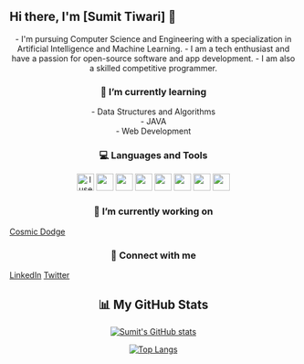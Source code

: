 ## Hi there, I'm [Sumit Tiwari] 👋 

<p align="center">
  - I'm pursuing Computer Science and Engineering with a specialization in Artificial Intelligence and Machine Learning.
  - I am a tech enthusiast and have a passion for open-source software and app development.
  - I am also a skilled competitive programmer.
</p>

<h3 align="center"> 🌱 I’m currently learning </h3>

<p align="center">  
  - Data Structures and Algorithms <br>
  - JAVA <br>
  - Web Development <br>
</p>

<h3 align="center"> 💻 Languages and Tools </h3>

<p align="center">
  <img src="https://img.icons8.com/material-sharp/48/4a90e2/arch-linux.png" alt="I use Arch btw" width="30"/>
  <img src="https://img.icons8.com/ios-filled/50/fa314a/git.png" width="30"/>
  <img src="https://img.icons8.com/color/512/c-programming.png" width="30"/>
  <img src="https://img.icons8.com/ios-filled/50/4a90e2/c-plus-plus-logo.png" width="30"/>
  <img src="https://img.icons8.com/ios-filled/50/fa314a/java-coffee-cup-logo--v1.png" width="30"/>
  <img src="https://img.icons8.com/ios-filled/50/4a90e2/python.png" width="30"/>
  <img src="https://img.icons8.com/windows/96/fa314a/console.png" width="30"/>
  <img src="https://img.icons8.com/color/512/lua-language.png" width="30"/>
</p>
 
<h3 align="center"> 🔭 I’m currently working on </h3>

<p align="center">
  
  [Cosmic Dodge](https://github.com/sumitst05/Cosmic-Dodge)  
  
</p>

<h3 align="center"> 🤝 Connect with me </h3>

<p align = "center">
  
  [LinkedIn](https://www.linkedin.com/in/sumit-tiwari-2827561b0/)
  [Twitter](https://twitter.com/SumitT0506)
  
</p>

<h2 align="center"> 📊 My GitHub Stats  </h2>

<span align="center">
  
<div align="center">
  
  [![Sumit's GitHub stats](https://github-readme-stats.vercel.app/api?username=sumitst05&show_icons=true&theme=radical)](https://github.com/sumitst05)
  
</div>
  
<div align = "center"> 
  
  [![Top Langs](https://github-readme-stats.vercel.app/api/top-langs/?username=sumitst05&layout=compact&theme=radical)](https://github.com/sumitst05)
  
</div>
  
</span>
